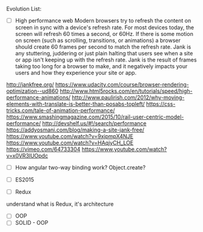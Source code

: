 Evolution List:

- [ ] High performance web
Modern browsers try to refresh the content on screen in sync with a device's refresh rate. For most devices today, the screen will refresh 60 times a second, or 60Hz. If there is some motion on screen (such as scrolling, transitions, or animations) a browser should create 60 frames per second to match the refresh rate.
Jank is any stuttering, juddering or just plain halting that users see when a site or app isn't keeping up with the refresh rate. Jank is the result of frames taking too long for a browser to make, and it negatively impacts your users and how they experience your site or app.

http://jankfree.org/
https://www.udacity.com/course/browser-rendering-optimization--ud860
http://www.html5rocks.com/en/tutorials/speed/high-performance-animations/
http://www.paulirish.com/2012/why-moving-elements-with-translate-is-better-than-posabs-topleft/
https://css-tricks.com/tale-of-animation-performance/
https://www.smashingmagazine.com/2015/10/rail-user-centric-model-performance/
http://devshelf.us/#!/search/performance
https://addyosmani.com/blog/making-a-site-jank-free/
https://www.youtube.com/watch?v=9xjpmpX4NJE
https://www.youtube.com/watch?v=HAqjyCH_LOE
https://vimeo.com/64733304
https://www.youtube.com/watch?v=x0VR3lUOpdc

- [ ] How angular two-way binding work?
Object.create?

- [ ] ES2015

- [ ] Redux

understand what is Redux, it's architecture

- [ ] OOP
- [ ] SOLID - OOP
